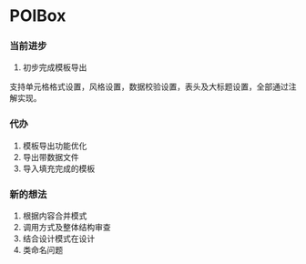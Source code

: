 # POIBox
### 当前进步
1. 初步完成模板导出

支持单元格格式设置，风格设置，数据校验设置，表头及大标题设置，全部通过注解实现。
 
### 代办    
1. 模板导出功能优化
2. 导出带数据文件
3. 导入填充完成的模板

### 新的想法
1. 根据内容合并模式
2. 调用方式及整体结构审查
3. 结合设计模式在设计
4. 类命名问题
    